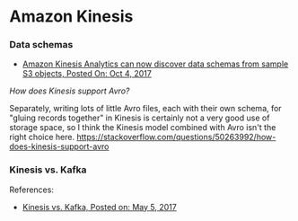 # Amazon Kinesis


### Data schemas 

* [Amazon Kinesis Analytics can now discover data schemas from sample S3 objects, Posted On: Oct 4, 2017](
https://aws.amazon.com/about-aws/whats-new/2017/10/amazon-kinesis-analytics-can-now-discover-data-schemas-from-sample-s3-objects/)

*How does Kinesis support Avro?*

Separately, writing lots of little Avro files, each with their own schema, for "gluing records together" in Kinesis is certainly not a very good use of storage space, so I think the Kinesis model combined with Avro isn't the right choice here.
https://stackoverflow.com/questions/50263992/how-does-kinesis-support-avro


### Kinesis vs. Kafka

References:
* [Kinesis vs. Kafka, Posted on: May 5, 2017](http://cloudurable.com/blog/kinesis-vs-kafka/index.html)


